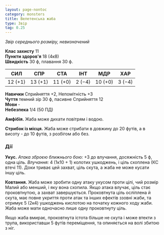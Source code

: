 ```yaml
---
layout: page-nontoc
category: monsters
title: Велетенська жаба
type: Звір
tag: 0.25
---
```


_Звір середнього розміру, невизначений_

**Клас захисту** 11    
**Пункти здоров'я** 18 (4к8)    
**Швидкість** 30 ф, плавання 30 ф.

| СИЛ     | СПР     | СТА     | ІНТ    | МДР     | ХАР    |
| ------- | ------- | ------- | ------ | ------- | ------ |
| 12 (+1) | 13 (+1) | 11 (+0) | 2 (−4) | 10 (+0) | 3 (−4) |

**Навички** Сприйняття +2, Непомітність +3    
**Чуття** темний зір 30 ф, пасивне Сприйняття 12    
**Мови** -    
**Небезпека** 1/4 (50 ПД)

**Амфібія.** Жаба може дихати повітрям і водою.    

**Стрибок із місця.** Жаба може стрибати в довжину до 20 футів, а в висоту - до 10 футів, з розбігом або без.

### Дії
**Укус.** _Атака зброєю ближнього бою:_ +3 до влучання, досяжність 5 ф, одна ціль. _Влучання:_ 4 (1к10 + 1) колотих ушкоджень, і ціль схоплена (КС втечі 11). Доки триває цей захват, ціль скута, а жаба не може кусати іншу ціль.    

**Ковтання.** Жаба може зробити одну атаку укусом проти цілі, чий розмір Малий або менший, і яку вона схопила. Якщо атака влучає, ціль стає проковтнутою, а захват завершується. Проковтнута ціль осліплена й скута, має повне укриття проти атак та інших ефектів ззовні жаби, та отримує 5 (2к4) ушкоджень кислотою на початку кожного ходу жаби. Жаба може мати одночасно лише одну проковтнуту ціль.  

Якщо жаба вмирає, проковтнута істота більше не скута і може втекти з трупа, використавши 5 футів переміщення, та опиняється на волі збитою з ніг. 
